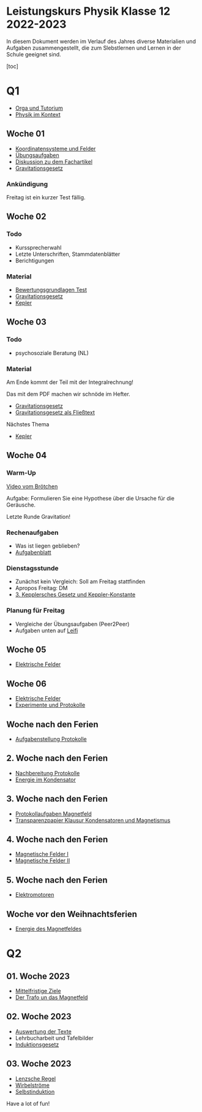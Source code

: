 Leistungskurs Physik Klasse 12 2022-2023
========================================

In diesem Dokument werden im Verlauf des Jahres diverse Materialien und Aufgaben zusammengestellt, die zum Slebstlernen und Lernen in der Schule geeignet sind.

[toc]

# Q1

* [Orga und Tutorium](orga.md)
* [Physik im Kontext](mausefalle.md)

## Woche 01

* [Koordinatensysteme und Felder](01_Koordinatensysteme_Felder.md)
* [Übungsaufgaben](01_Übungen.md)
* [Diskussion zu dem Fachartikel](01_Diskussion_Fachartikel.md)
* [Gravitationsgesetz](02_Gravitation_Newton.slides.md)

### Ankündigung

Freitag ist ein kurzer Test fällig.

## Woche 02

### Todo

* Kurssprecherwahl
* Letzte Unterschriften, Stammdatenblätter
* Berichtigungen

### Material

* [Bewertungsgrundlagen Test](02_Bewertungsgrundlagen.md)
* [Gravitationsgesetz](02_Gravitation_Newton.slides.md)
* [Kepler](03_Kepler.slides.md)

## Woche 03

### Todo

* psychosoziale Beratung (NL)

### Material

Am Ende kommt der Teil mit der Integralrechnung!

Das mit dem PDF machen wir schnöde im Hefter.

* [Gravitationsgesetz](02_Gravitation_Newton.slides.md)
* [Gravitationsgesetz als Fließtext](02_Gravitation_Newton.md)

Nächstes Thema

* [Kepler](03_Kepler.slides.md)

## Woche 04

### Warm-Up

[Video vom Brötchen](broetchen.mp4)

Aufgabe: Formulieren Sie eine Hypothese über die Ursache für die Geräusche.

Letzte Runde Gravitation!

### Rechenaufgaben

- Was ist liegen geblieben?
- [Aufgabenblatt](AB_Keplersche_Gesetze.pdf)

### Dienstagsstunde

- Zunächst kein Vergleich: Soll am Freitag stattfinden
- Apropos Freitag: DM
- [3. Kepplersches Gesetz und Keppler-Konstante](https://www.leifiphysik.de/astronomie/planetensystem/grundwissen/drittes-keplersches-gesetz)

### Planung für Freitag

- Vergleiche der Übungsaufgaben (Peer2Peer)
- Aufgaben unten auf [Leifi](https://www.leifiphysik.de/astronomie/planetensystem/grundwissen/drittes-keplersches-gesetz)

## Woche 05

- [Elektrische Felder](05_elektrische_Felder.md)

## Woche 06

- [Elektrische Felder](05_elektrische_Felder.md)
- [Experimente und Protokolle](06_Experimente_und_Protkolle.md)

## Woche nach den Ferien

- [Aufgabenstellung Protokolle](07_Protokoll_Kondensator.md)

## 2. Woche nach den Ferien

- [Nachbereitung Protokolle](08_Kondensator_Nachbereitung.md)
- [Energie im Kondensator](09_Energie_Kondensator.slides.md)

## 3. Woche nach den Ferien

- [Protokollaufgaben Magnetfeld](10_Protokollaugaben_Magnetfeld.md)
- [Transparenzpapier Klausur Kondensatoren und Magnetismus](11_Transparenzpapier_Klausur_Kondensatoren_und_Magnetismus.md)

## 4. Woche nach den Ferien

- [Magnetische Felder I](12_magnetische_Flussdichte.slides.md)
- [Magnetische Felder II](13_Magnetfelder_Draht_Spule.slides.md)

## 5. Woche nach den Ferien

- [Elektromotoren](14_Elektromotor.slides.md)

## Woche vor den Weihnachtsferien

- [Energie des Magnetfeldes](15_Energie_Magnetfeld.slides.md)

# Q2

## 01. Woche 2023

- [Mittelfristige Ziele](16_Ziele.md)
- [Der Trafo un das Magnetfeld](17_Lorenz-Trafo-Induktion.slides.md)


## 02. Woche 2023
- [Auswertung der Texte](./18_Auswerung_der_Texte.slides.md)
- Lehrbucharbeit und Tafelbilder
- [Induktionsgesetz](./19_Induktionsgesetz.slides.md)

## 03. Woche 2023
- [Lenzsche Regel](./20_Lenzsche_Regel.slides.md)
- [Wirbelströme](./21_Wirbelströme.slides.md)
- [Selbstinduktion](./22_Selbstinduktion.slides.md)

Have a lot of fun!
